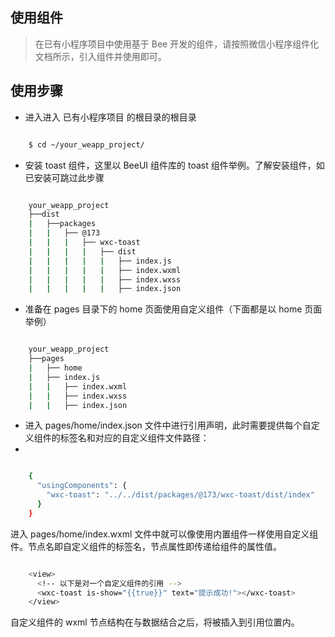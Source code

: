## 使用组件 ##


> 在已有小程序项目中使用基于 Bee 开发的组件，请按照微信小程序组件化文档所示，引入组件并使用即可。

## 使用步骤 ##
- 进入进入 已有小程序项目 的根目录的根目录

``` bash

	$ cd ~/your_weapp_project/

```

- 安装 toast 组件，这里以 BeeUI 组件库的 toast 组件举例。了解安装组件，如已安装可跳过此步骤


``` bash

	your_weapp_project
	├──dist
	|   ├──packages
	|   |   ├── @173
	|   |   |   ├── wxc-toast
	|   |   |   |   ├── dist
	|   |   |   |   |   ├── index.js
	|   |   |   |   |   ├── index.wxml
	|   |   |   |   |   ├── index.wxss
	|   |   |   |   |   ├── index.json

```

- 准备在 pages 目录下的 home 页面使用自定义组件（下面都是以 home 页面举例）


``` bash

	your_weapp_project
	├──pages
	|   ├── home
	|   ├── index.js
	|   |   ├── index.wxml
	|   |   ├── index.wxss
	|   |   ├── index.json

```

- 进入 pages/home/index.json 文件中进行引用声明，此时需要提供每个自定义组件的标签名和对应的自定义组件文件路径：
- 

``` bash

	{
	  "usingComponents": {
	    "wxc-toast": "../../dist/packages/@173/wxc-toast/dist/index"
	  }
	}

```

进入 pages/home/index.wxml 文件中就可以像使用内置组件一样使用自定义组件。节点名即自定义组件的标签名，节点属性即传递给组件的属性值。

``` bash

	<view>
	  <!-- 以下是对一个自定义组件的引用 -->
	  <wxc-toast is-show="{{true}}" text="提示成功!"></wxc-toast>
	</view>

```

自定义组件的 wxml 节点结构在与数据结合之后，将被插入到引用位置内。